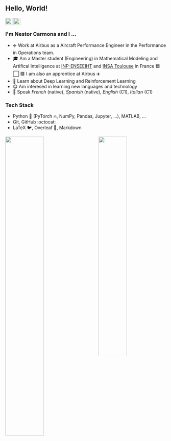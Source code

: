 ## Hello, World!

<a href="https://www.linkedin.com/in/n-carmona/"><img align="left" width=22px src="https://cdn.jsdelivr.net/npm/simple-icons@v3/icons/linkedin.svg"/></a>
<a href="https://github.com/nestorcarmona/"><img align="left" width=22px src="https://cdn.jsdelivr.net/npm/simple-icons@v3/icons/github.svg"/></a>
<br>

### I'm Nestor Carmona and I ...

* ✈️ Work at Airbus as a Aircraft Performance Engineer in the Performance in Operations team.
* :mortar_board: Am a Master student (Engineering) in Mathematical Modeling and Artifical Intelligence at [INP-ENSEEIHT](www.enseeiht.fr) and [INSA Toulouse](www.insa-toulouse.fr) in France :blue_square: :white_large_square: :red_square: I am also an apprentice at Airbus :airplane:
* :seedling: Learn about Deep Learning and Reinforcement Learning
* :yum: Am interesed in learning new languages and technology
* :speech_balloon: Speak *French* (native), *Spanish* (native), *English* (C1), *Italian* (C1)

### Tech Stack

* Python :snake: (PyTorch :fire:, NumPy, Pandas, Jupyter, ...), MATLAB, ...
* Git, GitHub :octocat:
* LaTeX :bird:, Overleaf :leaves:, Markdown

<p>
	<a href="#/"><img width="49%" src="https://github-readme-stats.vercel.app/api?username=nestorcarmona&show_icons=true&hide_title=true" align="left"></a>
	<a href="#/"><img width="42%" src="https://github-readme-stats.vercel.app/api/top-langs/?username=nestorcarmona&layout=compact&hide_title=true" align="right"></a>
</p>
